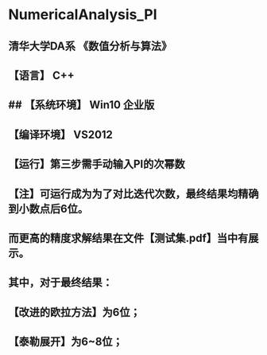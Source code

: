 # NumericalAnalysis_PI

## 清华大学DA系 《数值分析与算法》 
## 【语言】 C++
## ## 【系统环境】 Win10 企业版
## 【编译环境】 VS2012

## 【运行】第三步需手动输入PI的次幂数

## 【注】可运行成为为了对比迭代次数，最终结果均精确到小数点后6位。
## 	  而更高的精度求解结果在文件【测试集.pdf】当中有展示。
## 	  其中，对于最终结果：
## 		  【改进的欧拉方法】为6位；
## 	      【泰勒展开】为6~8位；
